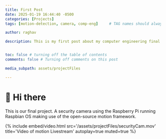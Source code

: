 ```yaml
---
title: First Post
date: 2025-01-19 16:44:40 -0500
categories: [Projects]
tags: [motion-detection, camera, comp-eng]     # TAG names should always be lowercase

author: raghav

description: This is my first post about my computer engineering final project -- a motion detected camera using the Raspberry Pi.


toc: false # turning off the table of contents
comments: false # Turning off comments on this post

media_subpath: assets/projectFiles

---
```


# 👋 Hi there
This is our final project. A security camera using the Raspberry Pi running Raspbian OS making use of the open-source motion framework.

{%
    include embed/video.html
    src='/assets/projectFiles/securityCam.mov'
    title='Video of motion Livestream'
    autoplay=true
    muted=true
    %}